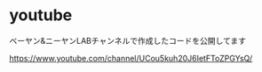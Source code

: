 # youtube

ベーヤン&amp;ニーヤンLABチャンネルで作成したコードを公開してます

https://www.youtube.com/channel/UCou5kuh20J6IetFToZPGYsQ/

